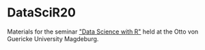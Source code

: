 # DataSciR20

Materials for the seminar ["Data Science with R"](https://brain.cs.uni-magdeburg.de/kmd/DataSciR/) held at the Otto von Guericke University Magdeburg.
